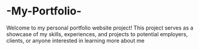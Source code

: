 # -My-Portfolio-
Welcome to my personal portfolio website project! This project serves as a showcase of my skills, experiences, and projects to potential employers, clients, or anyone interested in learning more about me
